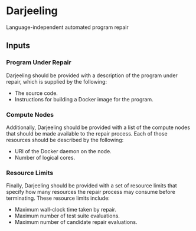 # Darjeeling

Language-independent automated program repair

## Inputs

### Program Under Repair

Darjeeling should be provided with a description of the program under repair,
which is supplied by the following:

* The source code.
* Instructions for building a Docker image for the program.

### Compute Nodes

Additionally, Darjeeling should be provided with a list of the compute
nodes that should be made available to the repair process. Each of those
resources should be described by the following:

* URI of the Docker daemon on the node.
* Number of logical cores.

### Resource Limits

Finally, Darjeeling should be provided with a set of resource limits that
specify how many resources the repair process may consume before
terminating. These resource limits include:

* Maximum wall-clock time taken by repair.
* Maximum number of test suite evaluations.
* Maximum number of candidate repair evaluations.
